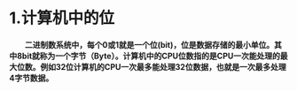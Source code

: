 # 1.计算机中的位

#### 　　二进制数系统中，每个0或1就是一个位(bit)，位是数据存储的最小单位。其中8bit就称为一个字节（Byte）。计算机中的CPU位数指的是CPU一次能处理的最大位数。例如32位计算机的CPU一次最多能处理32位数据，也就是一次最多处理4字节数据。

